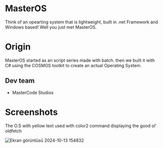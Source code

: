 # MasterOS
Think of an opearting system that is lightweight, built in .net Framework and Windows based!
Well you just met MasterOS.

# Origin
MasterOS started as an script series made with batch. 
then we built it with C# using the COSMOS toolkit to create an actual Operating System.

## Dev team
- MasterCode Studios

# Screenshots

The O.S with yellow text used with color2 command displaying the good ol' oldfetch

![Ekran görüntüsü 2024-10-13 154832](https://github.com/user-attachments/assets/effdeae7-bbf2-4dc8-8cd4-cad178bade48)
